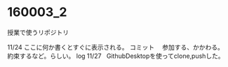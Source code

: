 # 160003_2
授業で使うリポジトリ

11/24
ここに何か書くとすぐに表示される。
コミット
　参加する、かかわる。約束するなど。らしい。
log
 11/27
   GithubDesktopを使ってclone,pushした。
   

